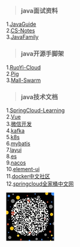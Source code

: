 >### java面试资料
   
1.[JavaGuide](https://snailclimb.gitee.io/javaguide/#/)  
2.[CS-Notes](https://cyc2018.github.io/CS-Notes/#/)  
3.[JavaFamily](https://github.com/AobingJava/JavaFamily)
>### java开源手脚架

1.[RuoYi-Cloud](https://gitee.com/y_project/RuoYi-Cloud)  
2.[Pig](https://gitee.com/log4j/pig)  
3.[Mall-Swarm](https://github.com/macrozheng/mall-swarm)  
>### java技术文档  

1.[SpringCloud-Learning](https://github.com/macrozheng/springcloud-learning)   
2.[Vue](http://doc.vue-js.com/)  
3.[微信开发](https://developers.weixin.qq.com/doc/)  
4.[kafka](http://kafka.apachecn.org/)  
5.[k8s](https://www.kubernetes.org.cn/k8s)  
6.[mybatis](https://mp.baomidou.com/)  
7.[layui](https://www.layui.com/doc/)  
8.[es](https://www.elastic.co/guide/cn/elasticsearch/guide/current/index.html)  
9.[nacos](http://dubbo.apache.org/zh-cn/docs/user/references/registry/nacos.html)  
10.[element-ui](https://element.eleme.cn/#/zh-CN)   
11.[docker中文社区](https://www.docker.org.cn/)  
12.[springcloud全家桶中文网](https://www.springcloud.cc/)

![](logo/weixin.jpg)  